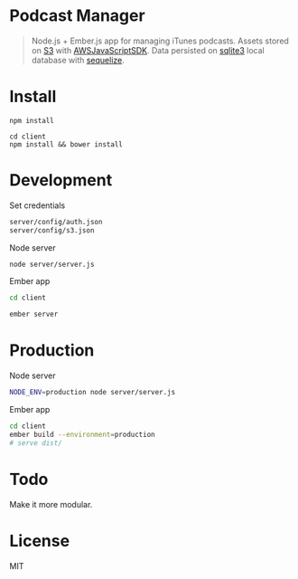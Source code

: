 # Podcast Manager

> Node.js + Ember.js app for managing iTunes podcasts. Assets stored on [S3](http://aws.amazon.com/s3/) with [AWSJavaScriptSDK](http://docs.aws.amazon.com/AWSJavaScriptSDK/latest/AWS/S3.html). Data persisted on [sqlite3](https://www.sqlite.org/) local database with [sequelize](http://docs.sequelizejs.com/).

# Install

```
npm install

cd client
npm install && bower install
```

# Development

Set credentials

```bash
server/config/auth.json
server/config/s3.json
```

Node server

```bash
node server/server.js
```

Ember app

```bash
cd client

ember server
```

# Production

Node server

```bash
NODE_ENV=production node server/server.js
```

Ember app

```bash
cd client
ember build --environment=production
# serve dist/
```

# Todo

Make it more modular.

# License

MIT
